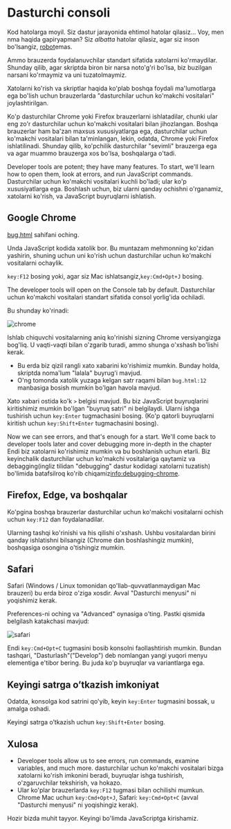 # Dasturchi consoli

Kod hatolarga moyil. Siz dastur jarayonida ehtimol hatolar qilasiz... Voy, men nma haqida gapiryapman? Siz *albatta* hatolar qilasiz, agar siz inson bo'lsangiz, [robot](https://en.wikipedia.org/wiki/Bender_(Futurama))emas.

Ammo brauzerda foydalanuvchilar standart sifatida xatolarni ko'rmaydilar. Shunday qilib, agar skriptda biron bir narsa noto'g'ri bo'lsa, biz buzilgan narsani ko'rmaymiz va uni tuzatolmaymiz.

Xatolarni ko'rish va skriptlar haqida ko'plab boshqa foydali ma'lumotlarga ega bo'lish uchun brauzerlarda "dasturchilar uchun ko'makchi vositalari" joylashtirilgan.

Ko'p dasturchilar Chrome yoki Firefox brauzerlarni ishlatadilar, chunki ular eng zo'r dasturchilar uchun ko'makchi vositalari bilan jihozlangan. Boshqa brauzerlar ham ba'zan maxsus xususiyatlarga ega, dasturchilar uchun ko'makchi vositalari bilan ta'minlangan, lekin, odatda, Chrome yoki Firefox ishlatilinadi. Shunday qilib, ko'pchilik dasturchilar "sevimli" brauzerga ega va agar muammo brauzerga xos bo'lsa, boshqalarga o'tadi.

Developer tools are potent; they have many features. To start, we'll learn how to open them, look at errors, and run JavaScript commands.
Dasturchilar uchun ko'makchi vositalari kuchli bo'ladi; ular ko'p xususiyatlarga ega. Boshlash uchun, biz ularni qanday ochishni o'rganamiz, xatolarni ko'rish, va JavaScript buyruqlarni ishlatish.

## Google Chrome

[bug.html](bug.html) sahifani oching.

Unda JavaScript kodida xatolik bor. Bu muntazam mehmonning ko'zidan yashirin, shuning uchun uni ko'rish uchun dasturchilar uchun ko'makchi vositalarni ochaylik.

`key:F12` bosing yoki, agar siz Mac ishlatsangiz,`key:Cmd+Opt+J` bosing.

The developer tools will open on the Console tab by default.
Dasturchilar uchun ko'makchi vositalari standart sifatida consol yorlig'ida ochiladi.

Bu shunday ko'rinadi:

![chrome](chrome.png)

Ishlab chiquvchi vositalarning aniq ko'rinishi sizning Chrome versiyangizga bog'liq. U vaqti-vaqti bilan o'zgarib turadi, ammo shunga o'xshash bo'lishi kerak.

- Bu erda biz qizil rangli xato xabarini ko'rishimiz mumkin. Bunday holda, skriptda noma'lum "lalala" buyrug'i mavjud.
- O'ng tomonda xatolik yuzaga kelgan satr raqami bilan `bug.html:12` manbasiga bosish mumkin bo'lgan havola mavjud.

Xato xabari ostida ko'k `>` belgisi mavjud. Bu biz JavaScript buyruqlarini kiritishimiz mumkin bo'lgan "buyruq satri" ni belgilaydi. Ularni ishga tushirish uchun `key:Enter` tugmachasini bosing. (Ko'p qatorli buyruqlarni kiritish uchun `key:Shift+Enter` tugmachasini bosing).

Now we can see errors, and that's enough for a start. We'll come back to developer tools later and cover debugging more in-depth in the chapter 
Endi biz xatolarni ko'rishimiz mumkin va bu boshlanish uchun etarli. Biz keyinchalik dasturchilar uchun ko'makchi vositalariga qaytamiz va debagging(ingliz tilidan "debugging" dastur kodidagi xatolarni tuzatish) bo'limida batafsilroq ko'rib chiqamiz<info:debugging-chrome>.


## Firefox, Edge, va boshqalar

Ko'pgina boshqa brauzerlar dasturchilar uchun ko'makchi vositalarni ochish uchun `key:F12` dan foydalanadilar.

Ularning tashqi ko'rinishi va his qilishi o'xshash. Ushbu vositalardan birini qanday ishlatishni bilsangiz (Chrome dan boshlashingiz mumkin), boshqasiga osongina o'tishingiz mumkin.

## Safari

Safari (Windows / Linux tomonidan qo'llab-quvvatlanmaydigan Mac brauzeri) bu erda biroz o'ziga xosdir. Avval "Dasturchi menyusi" ni yoqishimiz kerak.

Preferences-ni oching va "Advanced" oynasiga o'ting. Pastki qismida belgilash katakchasi mavjud:

![safari](safari.png)

Endi `key:Cmd+Opt+C` tugmasini bosib konsolni faollashtirish mumkin. Bundan tashqari, "Dasturlash"("Develop") deb nomlangan yangi yuqori menyu elementiga e'tibor bering. Bu juda ko'p buyruqlar va variantlarga ega.

## Keyingi satrga o’tkazish imkoniyat

Odatda, konsolga kod satrini qo'yib, keyin `key:Enter` tugmasini bossak, u amalga oshadi.

Keyingi satrga o’tkazish uchun `key:Shift+Enter` bosing.

## Xulosa

- Developer tools allow us to see errors, run commands, examine variables, and much more.
dasturchilar uchun ko'makchi vositalari bizga xatolarni ko'rish imkonini beradi, buyruqlar ishga tushirish, o'zgaruvchilar tekshirish, va hokazo.
- Ular ko'plar brauzerlarda `key:F12` tugmasi bilan ochilishi mumkun. Chrome Mac uchun `key:Cmd+Opt+J`, Safari: `key:Cmd+Opt+C` (avval "Dasturchi menyusi" ni yoqishingiz kerak).

Hozir bizda muhit tayyor. Keyingi bo'limda JavaScriptga kirishamiz.